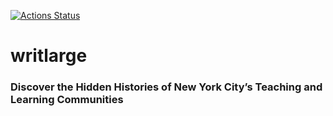 [![Actions Status](https://github.com/ccnmtl/writlarge/workflows/build/badge.svg)](https://github.com/ccnmtl/writlarge/actions)


# writlarge



### Discover the Hidden Histories of New York City’s Teaching and Learning Communities
